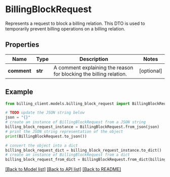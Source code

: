 # BillingBlockRequest

Represents a request to block a billing relation.  This DTO is used to temporarily prevent billing operations on a billing relation.

## Properties

Name | Type | Description | Notes
------------ | ------------- | ------------- | -------------
**comment** | **str** | A comment explaining the reason for blocking the billing relation. | [optional] 

## Example

```python
from billing_client.models.billing_block_request import BillingBlockRequest

# TODO update the JSON string below
json = "{}"
# create an instance of BillingBlockRequest from a JSON string
billing_block_request_instance = BillingBlockRequest.from_json(json)
# print the JSON string representation of the object
print(BillingBlockRequest.to_json())

# convert the object into a dict
billing_block_request_dict = billing_block_request_instance.to_dict()
# create an instance of BillingBlockRequest from a dict
billing_block_request_from_dict = BillingBlockRequest.from_dict(billing_block_request_dict)
```
[[Back to Model list]](../README.md#documentation-for-models) [[Back to API list]](../README.md#documentation-for-api-endpoints) [[Back to README]](../README.md)


